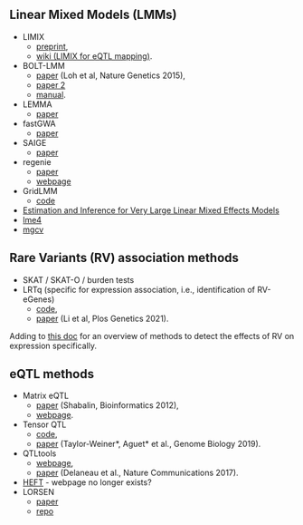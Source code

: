## Linear Mixed Models (LMMs)

* LIMIX
  * [preprint](https://www.biorxiv.org/content/10.1101/003905v2),
  * [wiki (LIMIX for eQTL mapping)](https://github.com/single-cell-genetics/limix_qtl/wiki).
* BOLT-LMM
  * [paper](https://www.nature.com/articles/ng.3190) (Loh et al, Nature Genetics 2015),
  * [paper 2](https://www.nature.com/articles/s41588-018-0144-6)
  * [manual](https://alkesgroup.broadinstitute.org/BOLT-LMM/BOLT-LMM_manual.html).
* LEMMA
  * [paper](https://www.sciencedirect.com/science/article/pii/S0002929720302779)
* fastGWA
  * [paper](https://www.nature.com/articles/s41588-019-0530-8)
* SAIGE
  * [paper](https://www.nature.com/articles/s41588-018-0184-y)
* regenie
  * [paper](https://www.nature.com/articles/s41588-021-00870-7)
  * [webpage](https://rgcgithub.github.io/regenie/)
* GridLMM
  * [code](https://github.com/deruncie/GridLMM)
* [Estimation and Inference for Very Large Linear Mixed Effects Models](https://arxiv.org/pdf/1610.08088.pdf)
* [lme4](https://github.com/lme4/lme4)
* [mgcv](https://www.maths.ed.ac.uk/~swood34/mgcv/#:~:text=mgcv%20is%20an%20R%20package,splines%20with%20automatic%20smoothness%20estimation.)


## Rare Variants (RV) association methods

* SKAT / SKAT-O / burden tests
* LRTq (specific for expression association, i.e., identification of RV-eGenes)
  * [code](https://github.com/avallonking/LRTq),
  * [paper](https://journals.plos.org/plosgenetics/article?id=10.1371/journal.pgen.1009596) (Li et al, Plos Genetics 2021).

Adding to [this doc](https://docs.google.com/document/d/1zWrtY_1xe0Ye63ukfwb940g1mLwsvRDe-LgHkDyOzvs/edit) for an overview of methods to detect the effects of RV on expression specifically.

## eQTL methods

* Matrix eQTL
  * [paper](https://academic.oup.com/bioinformatics/article/28/10/1353/213326) (Shabalin, Bioinformatics 2012),
  * [webpage](http://www.bios.unc.edu/research/genomic_software/Matrix_eQTL/).
* Tensor QTL
  * [code](https://github.com/broadinstitute/tensorqtl),
  * [paper](https://genomebiology.biomedcentral.com/articles/10.1186/s13059-019-1836-7) (Taylor-Weiner*, Aguet* et al., Genome Biology 2019).
* QTLtools
  * [webpage](https://qtltools.github.io/qtltools/),
  * [paper](https://www.nature.com/articles/ncomms15452) (Delaneau et al., Nature Communications 2017).
* [HEFT](https://academic.oup.com/bioinformatics/article/30/3/369/228688) - webpage no longer exists?
* LORSEN
  * [paper](https://www.frontiersin.org/articles/10.3389/fgene.2021.690926/full)
  * [repo](https://github.com/gaochengPRC/LORSEN)
